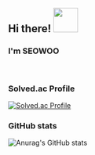 <h2 align="left">
 <abc>
  <br>Hi there! <img src="https://c.tenor.com/gY2utO0pbwkAAAAi/smile-yana.gif" width="50"><br>
 </abc>
</h2> 
<h3> I'm SEOWOO </h3>
<!-- <h3> 😊😴🫶👩🏻‍💻👗🍀🌻🌙🥞🥛🎻💻💛 </h3> -->  
<br/ >  
<!-- 
<h3> 💻 Tech Stack 💻</h3>
<h4> Techs that I've used at least once</h4>

<p>
  <img src="https://img.shields.io/badge/python-3670A0?style=flat-square&logo=Python&logoColor=ffdd54"/></a>&nbsp 
  <img src="https://img.shields.io/badge/javascript-%23323330.svg?style=flat-square&logo=JavaScript&logoColor=%23F7DF1E"/></a>&nbsp 
  <img src="https://img.shields.io/badge/Solidity-%23363636.svg?style=lat-square&logo=solidity&logoColor=white"/></a>&nbsp 
  <img src="https://img.shields.io/badge/go-%2300ADD8.svg?style=lat-square&logo=go&logoColor=white"/></a>&nbsp <br>
  <img src="https://img.shields.io/badge/C-A8B9CC?style=flat-square&logo=C&logoColor=white"/></a>&nbsp 
  <img src="https://img.shields.io/badge/C++-00599C?style=flat-square&logo=C%2B%2B&logoColor=white"/></a>&nbsp 
  <img src="https://img.shields.io/badge/Java-007396?style=flat-square&logo=Java&logoColor=white"/></a>&nbsp 
  <img src="https://img.shields.io/badge/r-%23276DC3.svg?style=flat-square&logo=r&logoColor=white"/></a>&nbsp <br>
  <br/>
  <img src="https://img.shields.io/badge/react-%2320232a.svg?style=flat-square&logo=react&logoColor=%2361DAFB"/></a>&nbsp 
  <img src="https://img.shields.io/badge/hyperledger-2F3134?style=flat-square&logo=hyperledger&logoColor=white"/></a>&nbsp 
  <img src="https://img.shields.io/badge/Postman-FF6C37?style=lat-square&logo=postman&logoColor=white"/></a>&nbsp 
  <img src="https://img.shields.io/badge/JSON-000000?style=flat-square&logo=JSON&logoColor=white"/></a>&nbsp <br> 
  <br/>
  <img src="https://img.shields.io/badge/MySQL-4479A1?style=flat-square&logo=MySQL&logoColor=white"/></a>&nbsp 
  <img src="https://img.shields.io/badge/postgres-%23316192.svg?style=flat-square&logo=postgresql&logoColor=white"/></a>&nbsp <br> 
  <br/>
  <img src="https://img.shields.io/badge/Visual%20Studio%20Code-0078d7.svg?style=flat-square&logo=visual-studio-code&logoColor=white"/></a>&nbsp 
  <img src="https://img.shields.io/badge/IntelliJIDEA-000000.svg?style=flat-square&logo=intellij-idea&logoColor=white"/></a>&nbsp <br> 
  <br/>
  <img src="https://img.shields.io/badge/LeetCode-000000?style=fflat-square&logo=LeetCode&logoColor=#d16c06"/></a>&nbsp <br> 
  <br/> --> 
<!--   <img src="https://img.shields.io/badge/macOS-000000?style=flat-square&logo=macOS&logoColor=white"/></a>&nbsp 
  <img src="https://img.shields.io/badge/Windows-0078D6?style=flat-square&logo=Windows&logoColor=white"/></a>&nbsp 
  <img src="https://img.shields.io/badge/Linux-FCC624?style=flat-square&logo=Linux&logoColor=white"/></a>&nbsp<br><br> -->
</p>

### Solved.ac Profile 
[![Solved.ac Profile](http://mazassumnida.wtf/api/v2/generate_badge?boj=tegfsl)](https://solved.ac/tegfsl)<br/>

### GitHub stats
![Anurag's GitHub stats](https://github-readme-stats.vercel.app/api?username=seowlee&show_icons=true&theme=highcontrast) 
<!-- ![Top Langs](https://github-readme-stats.vercel.app/api/top-langs/?username=seowlee&layout=compact&theme=highcontrast) -->
  
</div>  
<!--
**seowlee/seowlee** is a ✨ _special_ ✨ repository because its `README.md` (this file) appears on your GitHub profile.

Here are some ideas to get you started:

- 🔭 I’m currently working on ...
- 🌱 I’m currently learning ...
- 👯 I’m looking to collaborate on ...
- 🤔 I’m looking for help with ...
- 💬 Ask me about ...
- 📫 How to reach me: ...
- 😄 Pronouns: ...
- ⚡ Fun fact: ...
-->
